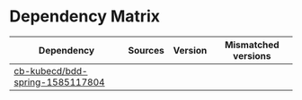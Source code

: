 # Dependency Matrix

Dependency | Sources | Version | Mismatched versions
---------- | ------- | ------- | -------------------
[cb-kubecd/bdd-spring-1585117804](https://github.com/cb-kubecd/bdd-spring-1585117804.git) |  | []() | 
